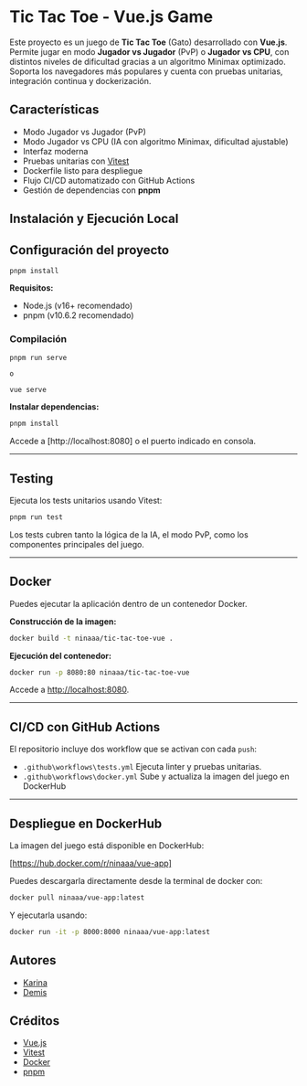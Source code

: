 # Tic Tac Toe - Vue.js Game

Este proyecto es un juego de **Tic Tac Toe** (Gato) desarrollado con **Vue.js**. Permite jugar en modo **Jugador vs Jugador** (PvP) o **Jugador vs CPU**, con distintos niveles de dificultad gracias a un algoritmo Minimax optimizado. Soporta los navegadores más populares y cuenta con pruebas unitarias, integración continua y dockerización.

## Características

- Modo Jugador vs Jugador (PvP)
- Modo Jugador vs CPU (IA con algoritmo Minimax, dificultad ajustable)
- Interfaz moderna
- Pruebas unitarias con [Vitest](https://vitest.dev/)
- Dockerfile listo para despliegue
- Flujo CI/CD automatizado con GitHub Actions
- Gestión de dependencias con **pnpm**


## Instalación y Ejecución Local

## Configuración del proyecto
```
pnpm install
```

**Requisitos:**

- Node.js (v16+ recomendado)
- pnpm (v10.6.2 recomendado)

### Compilación 

```
pnpm run serve

o

vue serve
```

**Instalar dependencias:**

```bash
pnpm install
```

Accede a [http://localhost:8080] o el puerto indicado en consola.

---

## Testing

Ejecuta los tests unitarios usando Vitest:

```bash
pnpm run test
```

Los tests cubren tanto la lógica de la IA, el modo PvP, como los componentes principales del juego.

---

## Docker

Puedes ejecutar la aplicación dentro de un contenedor Docker.

**Construcción de la imagen:**

```bash
docker build -t ninaaa/tic-tac-toe-vue .
```

**Ejecución del contenedor:**

```bash
docker run -p 8080:80 ninaaa/tic-tac-toe-vue
```

Accede a [http://localhost:8080](http://localhost:8080).

---

## CI/CD con GitHub Actions

El repositorio incluye dos workflow que se activan con cada `push`: 
- `.github\workflows\tests.yml` Ejecuta linter y pruebas unitarias.
- `.github\workflows\docker.yml` Sube y actualiza la imagen del juego en DockerHub

---

## Despliegue en DockerHub

La imagen del juego está disponible en DockerHub:

[https://hub.docker.com/r/ninaaa/vue-app]

Puedes descargarla directamente desde la terminal de docker con:

```bash
docker pull ninaaa/vue-app:latest
```

Y ejecutarla usando:

```bash
docker run -it -p 8000:8000 ninaaa/vue-app:latest
```

## Autores

- [Karina](https://github.com/ninaaaa3)
- [Demis](https://github.com/drijksb)


## Créditos

- [Vue.js](https://vuejs.org/)
- [Vitest](https://vitest.dev/)
- [Docker](https://www.docker.com/)
- [pnpm](https://pnpm.io/)
